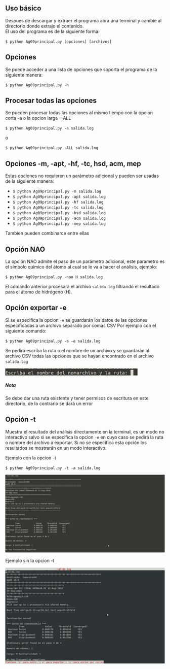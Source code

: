 ## Uso básico

Despues de descargar y extraer el programa abra una terminal y cambie al directorio donde extrajo el contenido.  
El uso del programa es de la siguiente forma:

` $ python Ag09principal.py [opciones] [archivos] `  

## Opciones  

Se puede acceder a una lista de opciones que soporta el programa de la siguiente manera:  

` $ python Ag09principal.py -h `  

## Procesar todas las opciones

Se pueden procesar todas las opciones al mismo tiempo con la opcion corta -a o la opcion larga --ALL

` $ python Ag09principal.py -a salida.log `  

o  

` $ python Ag09principal.py -ALL salida.log `  


## Opciones -m, -apt, -hf, -tc, hsd, acm, mep

Estas opciones no requieren un parámetro adicional y pueden ser usadas de la siguiente manera:

* ` $ python Ag09principal.py -m salida.log `
* ` $ python Ag09principal.py -apt salida.log `
* ` $ python Ag09principal.py -hf salida.log `
* ` $ python Ag09principal.py -tc salida.log `
* ` $ python Ag09principal.py -hsd salida.log `
* ` $ python Ag09principal.py -acm salida.log `
* ` $ python Ag09principal.py -mep salida.log `

Tambien pueden combinarce entre ellas

## Opción NAO

La opción NAO admite el paso de un parámetro adicional, este parametro es el símbolo químico del átomo al cual se le va a hacer
el análisis, ejemplo:  

` $ python Ag09principal.py -nao H salida.log `  

El comando anterior procesara el archivo ` salida.log ` filtrando el resultado para el átomo de hidrógeno (H).

## Opción exportar -e

Si se especifica la opcion ` -e ` se guardarán los datos de las opciones especificadas a un archivo separado por comas CSV
Por ejemplo con el siguiente comando:  

` $ python Ag09principal.py -a -e salida.log `  

Se pedirá escriba la ruta o el nombre de un archivo y se guardarán al archivo CSV todas las opciones que se hayan encontrado en el archivo  `salida.log`

  ![Imagen 5](Img/i5.jpg)  

##### Nota  

Se debe dar una ruta existente y tener permisos de escritura en este directorio, de lo contrario se dará un error  


## Opción -t

Muestra el resultado del análisis directamente en la terminal, es un modo no interactivo salvo si se especifica la opcion `-e`
en cuyo caso se pedirá la ruta o nombre del archivo a exportar.
Si no se especifica esta opción los resultados se mostrarán en un modo interactivo.

Ejemplo con la opcion -t

` $ python Ag09principal.py -t -a salida.log `  

  ![Imagen6](Img/i6.jpg)  

Ejemplo sin la opcion -t  

<script src="https://asciinema.org/a/oksIkG1WL6yRrbRbQviiOCI6x.js" id="asciicast-oksIkG1WL6yRrbRbQviiOCI6x" async></script> 

  ![Imagen7](Img/i7.jpg)








